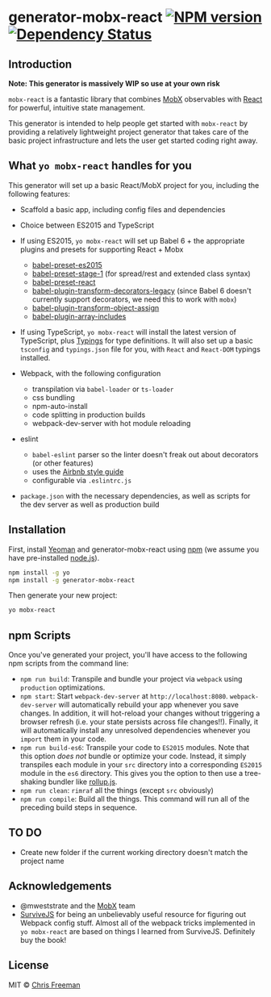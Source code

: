 # generator-mobx-react [![NPM version][npm-image]][npm-url] [![Dependency Status][daviddm-image]][daviddm-url]
>

## Introduction

**Note: This generator is massively WIP so use at your own risk**

`mobx-react` is a fantastic library that combines [MobX](https://github.com/mobxjs/mobx) observables with [React](https://facebook.github.io/react/) for powerful, intuitive state management.

This generator is intended to help people get started with `mobx-react` by providing a relatively lightweight project generator that takes care of the basic project infrastructure and lets the user get started coding right away.

## What `yo mobx-react` handles for you

This generator will set up a basic React/MobX project for you, including the following features:

  - Scaffold a basic app, including config files and dependencies
  - Choice between ES2015 and TypeScript
  - If using ES2015, `yo mobx-react` will set up Babel 6 + the appropriate plugins and presets for supporting React + Mobx
    - [babel-preset-es2015](http://babeljs.io/docs/plugins/preset-es2015/)
    - [babel-preset-stage-1](https://babeljs.io/docs/plugins/preset-stage-1/) (for spread/rest and extended class syntax)
    - [babel-preset-react](http://babeljs.io/docs/plugins/preset-react/)
    - [babel-plugin-transform-decorators-legacy](https://github.com/loganfsmyth/babel-plugin-transform-decorators-legacy) (since Babel 6 doesn't currently support decorators, we need this to work with `mobx`)
    - [babel-plugin-transform-object-assign](http://babeljs.io/docs/plugins/transform-object-assign/)
    - [babel-plugin-array-includes](https://github.com/stoeffel/babel-plugin-array-includes)
  - If using TypeScript, `yo mobx-react` will install the latest version of TypeScript, plus [Typings](https://github.com/typings/typings) for type definitions. It will also set up a basic `tsconfig` and `typings.json` file for you, with `React` and `React-DOM` typings installed.

- Webpack, with the following configuration
    - transpilation via `babel-loader` or `ts-loader`
    - css bundling
    - npm-auto-install
    - code splitting in production builds
    - webpack-dev-server with hot module reloading
- eslint
    - `babel-eslint` parser so the linter doesn't freak out about decorators (or other features)
    - uses the [Airbnb style guide](https://github.com/airbnb/javascript)
    - configurable via `.eslintrc.js`
- `package.json` with the necessary dependencies, as well as scripts for the dev server as well as production build

## Installation

First, install [Yeoman](http://yeoman.io) and generator-mobx-react using [npm](https://www.npmjs.com/) (we assume you have pre-installed [node.js](https://nodejs.org/)).

```bash
npm install -g yo
npm install -g generator-mobx-react
```

Then generate your new project:

```bash
yo mobx-react
```

## npm Scripts

Once you've generated your project, you'll have access to the following npm scripts from the command line:

- `npm run build`: Transpile and bundle your project via `webpack` using `production` optimizations.
- `npm start`: Start `webpack-dev-server` at `http://localhost:8080`. `webpack-dev-server` will automatically rebuild your app whenever you save changes. In addition, it will hot-reload your changes without triggering a browser refresh (i.e. your state persists across file changes!!). Finally, it will automatically install any unresolved dependencies whenever you `import` them in your code.
- `npm run build-es6`: Transpile your code to `ES2015` modules. Note that this option *does not* bundle or optimize your code. Instead, it simply transpiles each module in your `src` directory into a corresponding `ES2015` module in the `es6` directory. This gives you the option to then use a tree-shaking bundler like [rollup.js](http://rollupjs.org).
- `npm run clean`: `rimraf` all the things (except `src` obviously)
- `npm run compile`: Build all the things. This command will run all of the preceding build steps in sequence.

## TO DO

- Create new folder if the current working directory doesn't match the project name

## Acknowledgements
- @mweststrate and the [MobX](https://github.com/mobxjs/mobx) team
- [SurviveJS](http://survivejs.com/) for being an unbelievably useful resource for figuring out Webpack config stuff. Almost all of the webpack tricks implemented in `yo mobx-react` are based on things I learned from SurviveJS. Definitely buy the book!

## License

MIT © [Chris Freeman]()


[npm-image]: https://badge.fury.io/js/generator-mobx-react.svg
[npm-url]: https://npmjs.org/package/generator-mobx-react
[travis-image]: https://travis-ci.org/cafreeman/generator-mobx-react.svg?branch=master
[travis-url]: https://travis-ci.org/cafreeman/generator-mobx-react
[daviddm-image]: https://david-dm.org/cafreeman/generator-mobx-react.svg?theme=shields.io
[daviddm-url]: https://david-dm.org/cafreeman/generator-mobx-react
